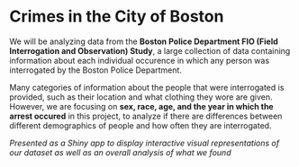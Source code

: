 # Crimes in the City of Boston

We will be analyzing data from the **Boston Police Department FIO (Field Interrogation and Observation) Study**, a large collection of data containing information about each individual occurence in which any person was interrogated by the Boston Police Department.

Many categories of information about the people that were interrogated is provided, such as their location and what clothing they wore are given. However, we are focusing on **sex, race, age, and the year in which the arrest occured** in this project, to analyze if there are differences between different demographics of people and how often they are interrogated.

*Presented as a Shiny app to display interactive visual representations of our dataset as well as an overall analysis of what we found*
